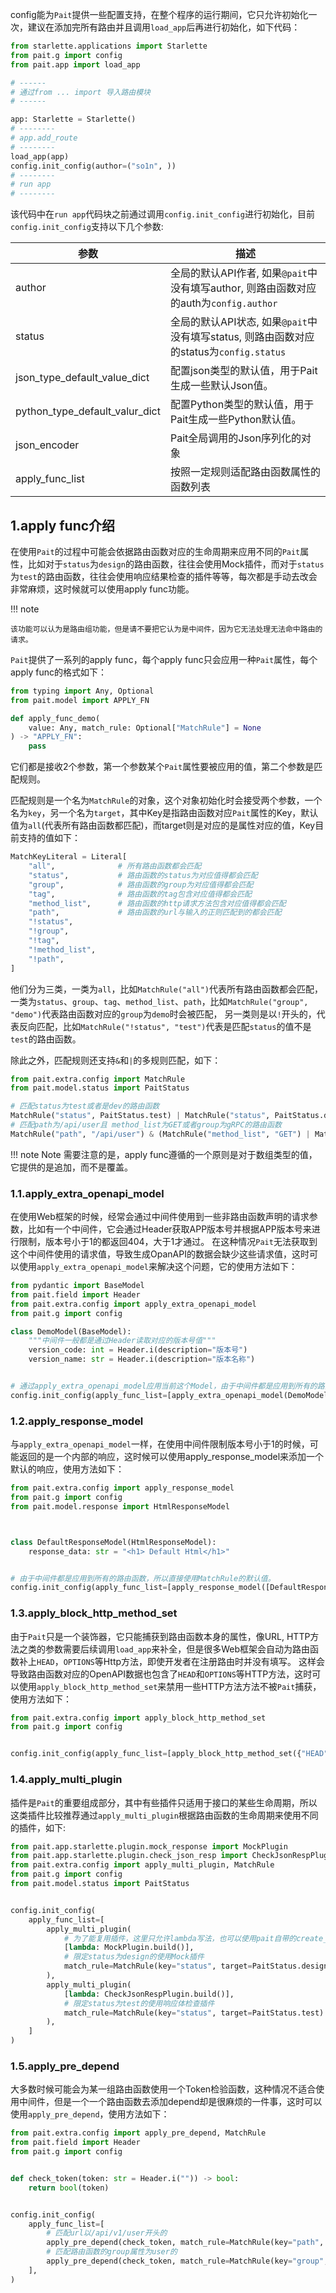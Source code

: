 config能为`Pait`提供一些配置支持，在整个程序的运行期间，它只允许初始化一次，建议在添加完所有路由并且调用`load_app`后再进行初始化，如下代码：
```Python
from starlette.applications import Starlette
from pait.g import config
from pait.app import load_app

# ------
# 通过from ... import 导入路由模块
# ------

app: Starlette = Starlette()
# --------
# app.add_route
# --------
load_app(app)
config.init_config(author=("so1n", ))
# --------
# run app
# --------
```
该代码中在`run app`代码块之前通过调用`config.init_config`进行初始化，目前`config.init_config`支持以下几个参数:

|参数|描述|
|---|---|
|author|全局的默认API作者, 如果`@pait`中没有填写author, 则路由函数对应的auth为`config.author`|
|status|全局的默认API状态, 如果`@pait`中没有填写status, 则路由函数对应的status为`config.status`|
|json_type_default_value_dict|配置json类型的默认值，用于Pait生成一些默认Json值。|
|python_type_default_valur_dict|配置Python类型的默认值，用于Pait生成一些Python默认值。|
|json_encoder|Pait全局调用的Json序列化的对象|
|apply_func_list|按照一定规则适配路由函数属性的函数列表|

## 1.apply func介绍
在使用`Pait`的过程中可能会依据路由函数对应的生命周期来应用不同的`Pait`属性，比如对于`status`为`design`的路由函数，往往会使用Mock插件，而对于`status`为`test`的路由函数，往往会使用响应结果检查的插件等等，每次都是手动去改会非常麻烦，这时候就可以使用apply func功能。

!!! note

    该功能可以认为是路由组功能，但是请不要把它认为是中间件，因为它无法处理无法命中路由的请求。

`Pait`提供了一系列的apply func，每个apply func只会应用一种`Pait`属性，每个apply func的格式如下：
```python
from typing import Any, Optional
from pait.model import APPLY_FN

def apply_func_demo(
    value: Any, match_rule: Optional["MatchRule"] = None
) -> "APPLY_FN":
    pass
```
它们都是接收2个参数，第一个参数某个`Pait`属性要被应用的值，第二个参数是匹配规则。

匹配规则是一个名为`MatchRule`的对象，这个对象初始化时会接受两个参数，一个名为`key`，另一个名为`target`，其中Key是指路由函数对应`Pait`属性的Key，默认值为`all`(代表所有路由函数都匹配)，而target则是对应的是属性对应的值，Key目前支持的值如下：
```Python
MatchKeyLiteral = Literal[
    "all",              # 所有路由函数都会匹配
    "status",           # 路由函数的status为对应值得都会匹配
    "group",            # 路由函数的group为对应值得都会匹配
    "tag",              # 路由函数的tag包含对应值得都会匹配
    "method_list",      # 路由函数的http请求方法包含对应值得都会匹配
    "path",             # 路由函数的url与输入的正则匹配到的都会匹配
    "!status",
    "!group",
    "!tag",
    "!method_list",
    "!path",
]
```
他们分为三类，一类为`all`，比如`MatchRule("all")`代表所有路由函数都会匹配，一类为`status`、`group`、`tag`、`method_list`、`path`，比如`MatchRule("group", "demo")`代表路由函数对应的`group`为`demo`时会被匹配，
另一类则是以`!`开头的，代表反向匹配，比如`MatchRule("!status", "test")`代表是匹配`status`的值不是`test`的路由函数。

除此之外，匹配规则还支持`&`和`|`的多规则匹配，如下：
```Python
from pait.extra.config import MatchRule
from pait.model.status import PaitStatus

# 匹配status为test或者是dev的路由函数
MatchRule("status", PaitStatus.test) | MatchRule("status", PaitStatus.dev)
# 匹配path为/api/user且 method_list为GET或者group为gRPC的路由函数
MatchRule("path", "/api/user") & (MatchRule("method_list", "GET") | MatchRule("group", "gRPC"))
```

!!! note Note
    需要注意的是，apply func遵循的一个原则是对于数组类型的值，它提供的是追加，而不是覆盖。

### 1.1.apply_extra_openapi_model
在使用Web框架的时候，经常会通过中间件使用到一些非路由函数声明的请求参数，比如有一个中间件，它会通过Header获取APP版本号并根据APP版本号来进行限制，版本号小于1的都返回404，大于1才通过。
在这种情况`Pait`无法获取到这个中间件使用的请求值，导致生成OpanAPI的数据会缺少这些请求值，这时可以使用`apply_extra_openapi_model`来解决这个问题，它的使用方法如下：
```Python
from pydantic import BaseModel
from pait.field import Header
from pait.extra.config import apply_extra_openapi_model
from pait.g import config

class DemoModel(BaseModel):
    """中间件一般都是通过Header读取对应的版本号值"""
    version_code: int = Header.i(description="版本号")
    version_name: str = Header.i(description="版本名称")


# 通过apply_extra_openapi_model应用当前这个Model，由于中间件都是应用到所有的路由函数，所以直接使用MatchRule的默认值。
config.init_config(apply_func_list=[apply_extra_openapi_model(DemoModel)])
```
### 1.2.apply_response_model
与`apply_extra_openapi_model`一样，在使用中间件限制版本号小于1的时候，可能返回的是一个内部的响应，这时候可以使用apply_response_model来添加一个默认的响应，使用方法如下：
```Python
from pait.extra.config import apply_response_model
from pait.g import config
from pait.model.response import HtmlResponseModel



class DefaultResponseModel(HtmlResponseModel):
    response_data: str = "<h1> Default Html</h1>"


# 由于中间件都是应用到所有的路由函数，所以直接使用MatchRule的默认值。
config.init_config(apply_func_list=[apply_response_model([DefaultResponseModel])])
```
### 1.3.apply_block_http_method_set
由于`Pait`只是一个装饰器，它只能捕获到路由函数本身的属性，像URL, HTTP方法之类的参数需要后续调用`load_app`来补全，但是很多Web框架会自动为路由函数补上`HEAD`，`OPTIONS`等Http方法，即使开发者在注册路由时并没有填写。
这样会导致路由函数对应的OpenAPI数据也包含了`HEAD`和`OPTIONS`等HTTP方法，这时可以使用`apply_block_http_method_set`来禁用一些HTTP方法方法不被`Pait`捕获，使用方法如下：
```Python
from pait.extra.config import apply_block_http_method_set
from pait.g import config


config.init_config(apply_func_list=[apply_block_http_method_set({"HEAD", "OPTIONS"})])
```

### 1.4.apply_multi_plugin
插件是`Pait`的重要组成部分，其中有些插件只适用于接口的某些生命周期，所以这类插件比较推荐通过`apply_multi_plugin`根据路由函数的生命周期来使用不同的插件，如下:
```Python
from pait.app.starlette.plugin.mock_response import MockPlugin
from pait.app.starlette.plugin.check_json_resp import CheckJsonRespPlugin
from pait.extra.config import apply_multi_plugin, MatchRule
from pait.g import config
from pait.model.status import PaitStatus


config.init_config(
    apply_func_list=[
        apply_multi_plugin(
            # 为了能复用插件，这里只允许lambda写法，也可以使用pait自带的create_factory方法
            [lambda: MockPlugin.build()],
            # 限定status为design的使用Mock插件
            match_rule=MatchRule(key="status", target=PaitStatus.design)
        ),
        apply_multi_plugin(
            [lambda: CheckJsonRespPlugin.build()],
            # 限定status为test的使用响应体检查插件
            match_rule=MatchRule(key="status", target=PaitStatus.test)
        ),
    ]
)
```
### 1.5.apply_pre_depend
大多数时候可能会为某一组路由函数使用一个Token检验函数，这种情况不适合使用中间件，但是一个一个路由函数去添加depend却是很麻烦的一件事，这时可以使用`apply_pre_depend`，使用方法如下：
```Python
from pait.extra.config import apply_pre_depend, MatchRule
from pait.field import Header
from pait.g import config


def check_token(token: str = Header.i("")) -> bool:
    return bool(token)


config.init_config(
    apply_func_list=[
        # 匹配url以/api/v1/user开头的
        apply_pre_depend(check_token, match_rule=MatchRule(key="path", target="^/api/v1/user")),
        # 匹配路由函数的group属性为user的
        apply_pre_depend(check_token, match_rule=MatchRule(key="group", target="user"))
    ],
)
```
